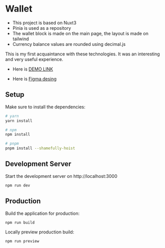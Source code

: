 # Wallet

* This project is based on Nuxt3
* Pinia is used as a repository
* The wallet block is made on the main page, the layout is made on tailwind
* Currency balance values are rounded using decimal.js

This is my first acquaintance with these technologies. It was an interesting and very useful experience.

- Here is [DEMO LINK](https://63778294eaedcf0c5a76e5b3--mellifluous-dasik-96542d.netlify.app/)

- Here is [Figma desing](https://www.figma.com/file/bjVEJ53RcPVgIaKyWb4UvT/Test-Wallet?node-id=0%3A1/)

## Setup

Make sure to install the dependencies:

```bash
# yarn
yarn install

# npm
npm install

# pnpm
pnpm install --shamefully-hoist
```

## Development Server

Start the development server on http://localhost:3000

```bash
npm run dev
```

## Production

Build the application for production:

```bash
npm run build
```

Locally preview production build:

```bash
npm run preview
```
